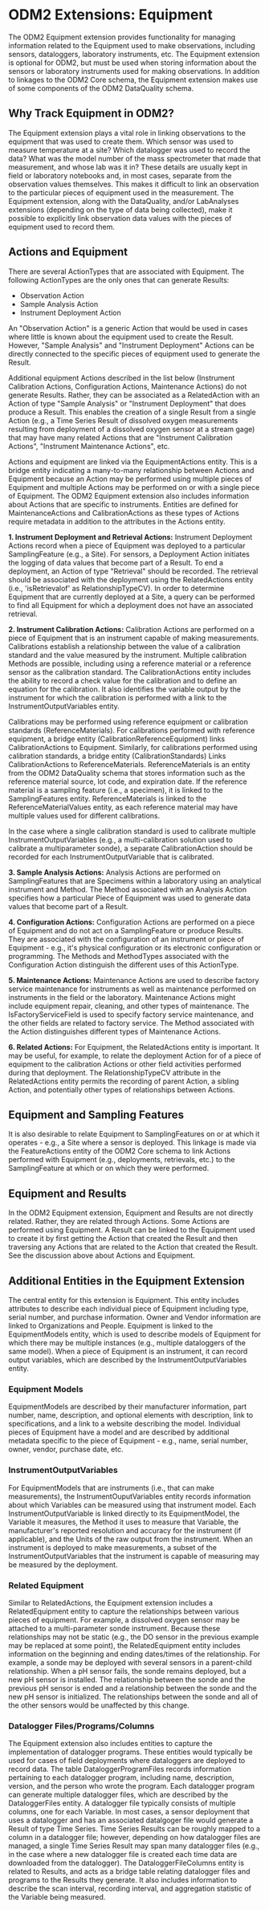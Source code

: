 ODM2 Extensions: Equipment
==========================

The ODM2 Equipment extension provides functionality for managing information related to the Equipment used to make observations, including sensors, dataloggers, laboratory instruments, etc.  The Equipment extension is optional for ODM2, but must be used when storing information about the sensors or laboratory instruments used for making observations. In addition to linkages to the ODM2 Core schema, the Equipment extension makes use of some components of the ODM2 DataQuality schema.

## Why Track Equipment in ODM2? ##
The Equipment extension plays a vital role in linking observations to the equipment that was used to create them. Which sensor was used to measure temperature at a site? Which datalogger was used to record the data? What was the model number of the mass spectrometer that made that measurement, and whose lab was it in? These details are usually kept in field or laboratory notebooks and, in most cases, separate from the observation values themselves. This makes it difficult to link an observation to the particular pieces of equipment used in the measurement. The Equipment extension, along with the DataQuality, and/or LabAnalyses extensions (depending on the type of data being collected), make it possible to explicitly link observation data values with the pieces of equipment used to record them.

## Actions and Equipment ##
There are several ActionTypes that are associated with Equipment. The following ActionTypes are the only ones that can generate Results:

* Observation Action
* Sample Analysis Action
* Instrument Deployment Action

An "Observation Action" is a generic Action that would be used in cases where little is known about the equipment used to create the Result.  However, "Sample Analysis" and "Instrument Deployment" Actions can be directly connected to the specific pieces of equipment used to generate the Result.

Additional equipment Actions described in the list below (Instrument Calibration Actions, Configuration Actions, Maintenance Actions) do not generate Results. Rather, they can be associated as a RelatedAction with an Action of type "Sample Analysis" or "Instrument Deployment" that does produce a Result. This enables the creation of a single Result from a single Action (e.g., a Time Series Result of dissolved oxygen measurements resulting from deployment of a dissolved oxygen sensor at a stream gage) that may have many related Actions that are "Instrument Calibration Actions", "Instrument Maintenance Actions", etc. 

Actions and equipment are linked via the EquipmentActions entity. This is a bridge entity indicating a many-to-many relationship between Actions and Equipment because an Action may be performed using multiple pieces of Equipment and multiple Actions may be performed on or with a single piece of Equipment. The ODM2 Equipment extension also includes information about Actions that are specific to instruments. Entities are defined for MaintenanceActions and CalibrationActions as these types of Actions require metadata in addition to the attributes in the Actions entity.

**1.  Instrument Deployment and Retrieval Actions:** Instrument Deployment Actions record when a piece of Equipment was deployed to a particular SamplingFeature (e.g., a Site). For sensors, a Deployment Action initiates the logging of data values that become part of a Result. To end a deployment, an Action of type "Retrieval" should be recorded. The retrieval should be associated with the deployment using the RelatedActions entity (i.e., 'isRetrievalof' as RelationshipTypeCV). In order to determine Equipment that are currently deployed at a Site, a query can be performed to find all Equipment for which a deployment does not have an associated retrieval.

**2.  Instrument Calibration Actions:** Calibration Actions are performed on a piece of Equipment that is an instrument capable of making measurements. Calibrations establish a relationship between the value of a calibration standard and the value measured by the instrument. Multiple calibration Methods are possible, including using a reference material or a reference sensor as the calibration standard. The CalibrationActions entity includes the ability to record a check value for the calibration and to define an equation for the calibration. It also identifies the variable output by the instrument for which the calibration is performed with a link to the InstrumentOutputVariables entity. 
 
Calibrations may be performed using reference equipment or calibration standards (ReferenceMaterials). For calibrations performed with reference equipment, a bridge entity (CalibrationReferenceEquipment) links CalibrationActions to Equipment. Similarly, for calibrations performed using calibration standards, a bridge entity (CalibrationStandards) Links CalibrationActions to ReferenceMaterials. ReferenceMaterials is an entity from the ODM2 DataQuality schema that stores information such as the reference material source, lot code, and expiration date. If the reference material is a sampling feature (i.e., a specimen), it is linked to the SamplingFeatures entity. ReferenceMaterials is linked to the ReferenceMaterialValues entity, as each reference material may have multiple values used for different calibrations.

In the case where a single calibration standard is used to calibrate multiple InstrumentOutputVariables (e.g., a multi-calibration solution used to calibrate a multiparameter sonde), a separate CalibrationAction should be recorded for each InstrumentOutputVariable that is calibrated.
 
**3.  Sample Analysis Actions:** Analysis Actions are performed on SamplingFeatures that are Specimens within a laboratory using an analytical instrument and Method. The Method associated with an Analysis Action specifies how a particular Piece of Equipment was used to generate data values that become part of a Result.

**4.  Configuration Actions:** Configuration Actions are performed on a piece of Equipment and do not act on a SamplingFeature or produce Results. They are associated with the configuration of an instrument or piece of Equipment - e.g., it's physical configuration or its electronic configuration or programming. The Methods and MethodTypes associated with the Configuration Action distinguish the different uses of this ActionType.

**5.  Maintenance Actions:** Maintenance Actions are used to describe factory service maintenance for instruments as well as maintenance performed on instruments in the field or the laboratory. Maintenance Actions might include equipment repair, cleaning, and other types of maintenance. The IsFactoryServiceField is used to specify factory service maintenance, and the other fields are related to factory service. The Method associated with the Action distinguishes different types of Maintenance Actions.

**6.  Related Actions:** For Equipment, the RelatedActions entity is important. It may be useful, for example, to relate the deployment Action for of a piece of equipment to the calibration Actions or other field activities performed during that deployment. The RelationshipTypeCV attribute in the RelatedActions entity permits the recording of parent Action, a sibling Action, and potentially other types of relationships between Actions.

## Equipment and Sampling Features ##
It is also desirable to relate Equipment to SamplingFeatures on or at which it operates - e.g., a Site where a sensor is deployed. This linkage is made via the FeatureActions entity of the ODM2 Core schema to link Actions performed with Equipment (e.g., deployments, retrievals, etc.) to the SamplingFeature at which or on which they were performed.

## Equipment and Results ##
In the ODM2 Equipment extension, Equipment and Results are not directly related. Rather, they are related through Actions. Some Actions are performed using Equipment. A Result can be linked to the Equipment used to create it by first getting the Action that created the Result and then traversing any Actions that are related to the Action that created the Result. See the discussion above about Actions and Equipment. 

## Additional Entities in the Equipment Extension ##

The central entity for this extension is Equipment. This entity includes attributes to describe each individual piece of Equipment including type, serial number, and purchase information. Owner and Vendor information are linked to Organizations and People. Equipment is linked to the EquipmentModels entity, which is used to describe models of Equipment for which there may be multiple instances (e.g., multiple dataloggers of the same model). When a piece of Equipment is an instrument, it can record output variables, which are described by the InstrumentOutputVariables entity.

### Equipment Models ###
EquipmentModels are described by their manufacturer information, part number, name, description, and optional elements with description, link to specifications, and a link to a website describing the model. Individual pieces of Equipment have a model and are described by additional metadata specific to the piece of Equipment - e.g., name, serial number, owner, vendor, purchase date, etc.

### InstrumentOutputVariables ###
For EquipmentModels that are instruments (i.e., that can make measurements), the InstrumentOuputVariables entity records information about which Variables can be measured using that instrument model. Each InstrumentOutputVariable is linked directly to its EquipmentModel, the Variable it measures, the Method it uses to measure that Variable, the manufacturer's reported resolution and accuracy for the instrument (if applicable), and the Units of the raw output from the instrument. When an instrument is deployed to make measurements, a subset of the InstrumentOutputVariables that the instrument is capable of measuring may be measured by the deployment. 

### Related Equipment ###
Similar to RelatedActions, the Equipment extension includes a RelatedEquipment entity to capture the relationships between various pieces of equipment. For example, a dissolved oxygen sensor may be attached to a multi-parameter sonde instrument. Because these relationships may not be static (e.g., the DO sensor in the previous example may be replaced at some point), the RelatedEquipment entity includes information on the beginning and ending dates/times of the relationship. For example, a sonde may be deployed with several sensors in a parent-child relationship. When a pH sensor fails, the sonde remains deployed, but a new pH sensor is installed. The relationship between the sonde and the previous pH sensor is ended and a relationship between the sonde and the new pH sensor is initialized. The relationships between the sonde and all of the other sensors would be unaffected by this change.

### Datalogger Files/Programs/Columns ###
The Equipment extension also includes entities to capture the implementation of datalogger programs. These entities would typically be used for cases of field deployments where dataloggers are deployed to record data. The table DataloggerProgramFiles records information pertaining to each datalogger program, including name, description, version, and the person who wrote the program. Each datalogger program can generate multiple datalogger files, which are described by the DataloggerFiles entity. A datalogger file typically consists of multiple columns, one for each Variable. In most cases, a sensor deployment that uses a datalogger and has an associated datalgoger file would generate a Result of type Time Series. Time Series Results can be roughly mapped to a column in a datalogger file; however, depending on how datalogger files are managed, a single Time Series Result may span many datalogger files (e.g., in the case where a new datalogger file is created each time data are downloaded from the datalogger). The DataloggerFileColumns entity is related to Results, and acts as a bridge table relating datalogger files and programs to the Results they generate. It also includes information to describe the scan interval, recording interval, and aggregation statistic of the Variable being measured.
